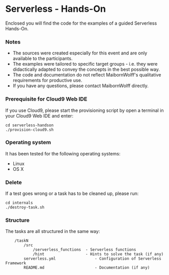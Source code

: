 # Serverless - Hands-On

Enclosed you will find the code for the examples of a guided Serverless Hands-On.

### Notes
- The sources were created especially for this event and are only available to the participants.
- The examples were tailored to specific target groups - i.e. they were didactically adapted to convey the concepts in the best possible way.
- The code and documentation do not reflect MaibornWolff's qualitative requirements for productive use.
- If you have any questions, please contact MaibornWolff directly.

### Prerequisite for Cloud9 Web IDE
If you use Cloud9, please start the provisioning script by open a terminal in your Cloud9 Web IDE and enter:
```
cd serverless-handson
./provision-cloud9.sh
```

### Operating system
It has been tested for the following operating systems:
- Linux
- OS X

### Delete
If a test goes wrong or a task has to be cleaned up, please run:
```
cd internals
./destroy-task.sh
```

### Structure
The tasks are all structured in the same way:

```
    /taskN
    	/src
    		/serverless_functions  - Serverless functions
    		/hint                  - Hints to solve the task (if any)
    	serverless.yml                 - Configuration of Serverless Framework
    	README.md                      - Documentation (if any)
```
